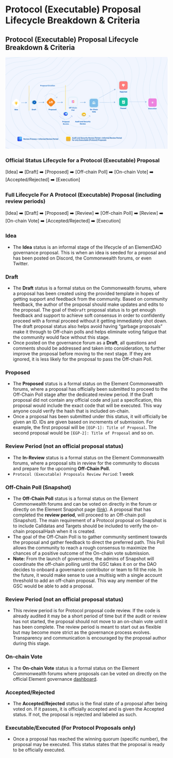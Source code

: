 # Protocol (Executable) Proposal Lifecycle Breakdown & Criteria

## Protocol (Executable) Proposal Lifecycle Breakdown & Criteria

![](../../../../.gitbook/assets/FirstCycle.png)

### **Official Status Lifecycle for a Protocol (Executable) Proposal**

\[Idea] ➡️ \[Draft] ➡️ \[Proposed] ➡️ \[Off-chain Poll] ➡️ \[On-chain Vote] ➡️ \[Accepted/Rejected] ➡️ \[Execution]

### **Full Lifecycle For A Protocol (Executable) Proposal (including review periods)**

\[Idea] ➡️ \[Draft] ➡️ \[Proposed] ➡️ \[Review] ➡️ \[Off-chain Poll] ➡️ \[Review] ➡️ \[On-chain Vote] ➡️ \[Accepted/Rejected] ➡️ \[Execution]

### **Idea**

* The **Idea** status is an informal stage of the lifecycle of an ElementDAO governance proposal. This is when an idea is seeded for a proposal and has been posted on Discord, the Commonwealth forums, or even Twitter.

### **Draft**

* The **Draft** status is a formal status on the Commonwealth forums, where a proposal has been created using the provided template in hopes of getting support and feedback from the community. Based on community feedback, the author of the proposal should make updates and edits to the proposal. The goal of the`Draft` proposal status is to get enough feedback and support to achieve soft consensus in order to confidently proceed with a formal proceed without it getting immediately shot down. The draft proposal status also helps avoid having “garbage proposals” make it through to Off-chain polls and helps eliminate voting fatigue that the community would face without this stage.
* Once posted on the governance forum as a **Draft**, all questions and comments should be addressed and taken into consideration, to further improve the proposal before moving to the next stage. If they are ignored, it is less likely for the proposal to pass the Off-chain Poll.

### **Proposed**

* The **Proposed** status is a formal status on the Element Commonwealth forums, where a proposal has officially been submitted to proceed to the Off-Chain Poll stage after the dedicated review period. If the Draft proposal did not contain any official code and just a specification, this proposal would include the exact code that will be executed. This way anyone could verify the hash that is included on-chain.
* Once a proposal has been submitted under this status, it will officially be given an ID. IDs are given based on increments of submission. For example, the first proposal will be `[EGP-1]: Title of Proposal`. The second proposal would be `[EGP-2]: Title of Proposal` and so on.

### **Review Period (not an official proposal status)**

* The **In-Review** status is a formal status on the Element Commonwealth forums, where a proposal sits in review for the community to discuss and prepare for the upcoming **Off-Chain Poll.**
* `Protocol (Executable) Proposals Review Period`: 1 week

### **Off-Chain Poll (Snapshot)**

* The **Off-Chain Poll** status is a formal status on the Element Commonwealth forums and can be voted on directly in the forum or directly on the Element Snapshot page ([link](https://snapshot.org/#/elfi.eth)). A proposal that has completed the **review period**, will proceed to an Off-chain poll (Snapshot). The main requirement of a Protocol proposal on Snapshot is to include Calldatas and Targets should be included to verify the on-chain proposalHash when it is created.
* The goal of the Off-Chain Poll is to gather community sentiment towards the proposal and gather feedback to direct the preferred path. This Poll allows the community to reach a rough consensus to maximize the chances of a positive outcome of the On-chain vote submission.
* **Note:** From the launch of governance, the admins of Snapshot will coordinate the off-chain polling until the GSC takes it on or the DAO decides to onboard a governance contributor or team to fill the role. In the future, it would make sense to use a multisig with a single account threshold to add an off-chain proposal. This way any member of the GSC would be able to add a proposal.

### **Review Period (not an official proposal status)**

* This review period is for Protocol proposal code review. If the code is already audited it may be a short period of time but if the audit or review has not started, the proposal should not move to an on-chain vote until it has been complete. The review period is meant to start out as flexible but may become more strict as the governance process evolves. Transparency and communication is encouraged by the proposal author during this stage.

### **On-chain Vote**

* The **On-chain Vote** status is a formal status on the Element Commonwealth forums where proposals can be voted on directly on the official Element governance [dashboard](https://gov.element.fi).

### **Accepted/Rejected**

* The **Accepted/Rejected** status is the final state of a proposal after being voted on. If it passes, it is officially accepted and is given the Accepted status. If not, the proposal is rejected and labeled as such.

### **Executable/Executed (For Protocol Proposals only)**

* Once a proposal has reached the winning quorum (specific number), the proposal may be executed. This status states that the proposal is ready to be officially executed.
